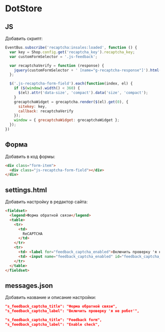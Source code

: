 # DotStore

## JS

Добавить скрипт:

```js
EventBus.subscribe('recaptcha:insales:loaded', function () {
  var key = Shop.config.get('recaptcha_key').recaptcha_key;
  var customFormSelector = '.js-feedback';

  var recaptchaVerify = function (response) {
    jquery(customFormSelector + ' [name="g-recaptcha-response"]').html(response);
  };

  $('.js-recaptcha-form-field').each(function(index, el) {
    if ($(window).width() < 360) {
      $(el).attr('data-size', 'compact').data('size', 'compact');
    }
    grecaptchaWidget = grecaptcha.render($(el).get(0), {
      sitekey: key,
      callback: recaptchaVerify
    });
    window = { grecaptchaWidget: grecaptchaWidget };
  });
})
```
## Форма

Добавить в код формы:

```html
<div class="form-item">
  <div class="js-recaptcha-form-field"></div>
</div>
```

## settings.html

Добавить настройку в редактор сайта:

```html
<fieldset>
  <legend>Форма обратной связи</legend>
  <table>
    <tr>
      <td>
      	ReCAPTCHA
      </td>
    </tr>
    <tr>
      <td> <label for="feedback_captcha_enabled">Включить проверку 'я не робот'</label> </td>
      <td> <input name="feedback_captcha_enabled" id="feedback_captcha_enabled" type="checkbox" /> </td>
    </tr>
  </table>
</fieldset>
```

## messages.json

Добавить название и описание настройки:

```json
"s_feedback_captcha_title": "Форма обратной связи",
"s_feedback_captcha_label": "Включить проверку 'я не робот'",

"s_feedback_captcha_title": "Feedback form",
"s_feedback_captcha_label": "Enable check",
```
